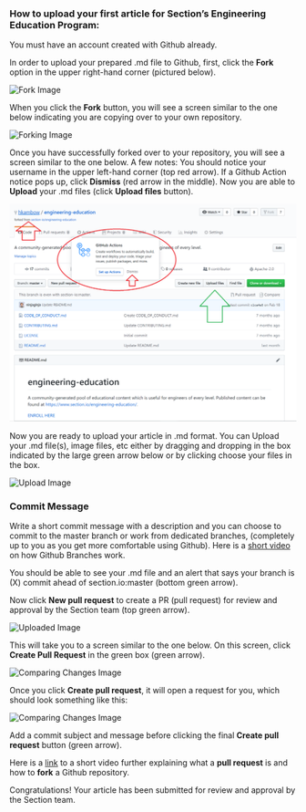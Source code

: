 ### How to upload your first article for Section’s Engineering Education Program:

You must have an account created with Github already.

In order to upload your prepared .md file to Github, first, click the **Fork** option in the upper right-hand corner (pictured below).

![Fork Image](section-io/engineering-education/fork_image.png)

When you click the **Fork** button, you will see a screen similar to the one below indicating you are copying over to your own repository.

![Forking Image](section-io/engineering-education//forking_image.png)

Once you have successfully forked over to your repository, you will see a screen similar to the one below. A few notes:
You should notice your username in the upper left-hand corner (top red arrow).
If a Github Action notice pops up, click **Dismiss** (red arrow in the middle).
Now you are able to **Upload** your .md files (click **Upload files** button).


![Forked Image](images/forked_image.png)

Now you are ready to upload your article in .md format. You can Upload your .md file(s), image files, etc either by dragging and dropping in the box indicated by the large green arrow below or by clicking choose your files in the box.

![Upload Image](section-io/engineering-education//upload_image.png)

### Commit Message
Write a short commit message with a description and you can choose to commit to the master branch or work from dedicated branches, (completely up to you as you get more comfortable using Github). Here is a [short video](https://www.youtube.com/watch?v=oPpnCh7InLY&t=577s) 
on how Github Branches work.

You should be able to see your .md file and an alert that says your branch is (X) commit ahead of section.io:master (bottom green arrow). 

Now click **New pull request** to create a PR (pull request) for review and approval by the Section team (top green arrow).

![Uploaded Image](section-io/engineering-education//uploaded_image.png)


This will take you to a screen similar to the one below. On this screen, click **Create Pull Request** in the green box (green arrow).

![Comparing Changes Image](section-io/engineering-education//comparing_changes_image.png)


Once you click **Create pull request**, it will open a request for you, which should look something like this:

![Comparing Changes Image](section-io/engineering-education//openPR_image2.png)

Add a commit subject and message before clicking the final **Create pull request** button (green arrow).

Here is a [link](https://www.youtube.com/watch?v=nT8KGYVurIU&t=47s) to a short video further explaining what a **pull request** is and how to **fork** a Github repository.


Congratulations! Your article has been submitted for review and approval by the Section team.

